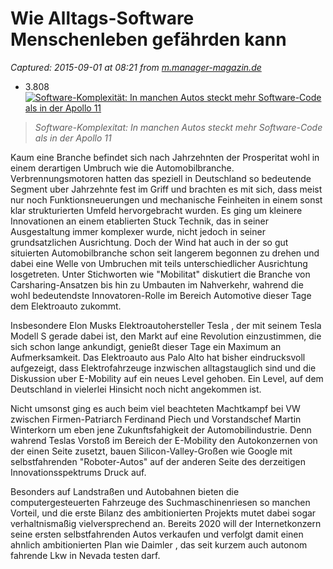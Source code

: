 # Wie Alltags-Software Menschenleben gefährden kann

_Captured: 2015-09-01 at 08:21 from [m.manager-magazin.de](http://m.manager-magazin.de/unternehmen/it/a-1049852.html)_

  * 3.808 
[ ![Software-Komplexität: In manchen Autos steckt mehr Software-Code als in der Apollo 11](http://www.manager-magazin.de/images/image-888545-mmo_panoV9-gfpm.jpg)](http://www.manager-magazin.de/unternehmen/it/bild-1049852-888545.html)

> _Software-Komplexitat: In manchen Autos steckt mehr Software-Code als in der Apollo 11_

Kaum eine Branche befindet sich nach Jahrzehnten der Prosperitat wohl in einem derartigen Umbruch wie die Automobilbranche. Verbrennungsmotoren hatten das speziell in Deutschland so bedeutende Segment uber Jahrzehnte fest im Griff und brachten es mit sich, dass meist nur noch Funktionsneuerungen und mechanische Feinheiten in einem sonst klar strukturierten Umfeld hervorgebracht wurden. Es ging um kleinere Innovationen an einem etablierten Stuck Technik, das in seiner Ausgestaltung immer komplexer wurde, nicht jedoch in seiner grundsatzlichen Ausrichtung. Doch der Wind hat auch in der so gut situierten Automobilbranche schon seit langerem begonnen zu drehen und dabei eine Welle von Umbruchen mit teils unterschiedlicher Ausrichtung losgetreten. Unter Stichworten wie "Mobilitat" diskutiert die Branche von Carsharing-Ansatzen bis hin zu Umbauten im Nahverkehr, wahrend die wohl bedeutendste Innovatoren-Rolle im Bereich Automotive dieser Tage dem Elektroauto zukommt. 

Insbesondere Elon Musks Elektroautohersteller Tesla , der mit seinem Tesla Modell S gerade dabei ist, den Markt auf eine Revolution einzustimmen, die sich schon lange ankundigt, genießt dieser Tage ein Maximum an Aufmerksamkeit. Das Elektroauto aus Palo Alto hat bisher eindrucksvoll aufgezeigt, dass Elektrofahrzeuge inzwischen alltagstauglich sind und die Diskussion uber E-Mobility auf ein neues Level gehoben. Ein Level, auf dem Deutschland in vielerlei Hinsicht noch nicht angekommen ist.

Nicht umsonst ging es auch beim viel beachteten Machtkampf bei VW zwischen Firmen-Patriarch Ferdinand Piech und Vorstandschef Martin Winterkorn um eben jene Zukunftsfahigkeit der Automobilindustrie. Denn wahrend Teslas Vorstoß im Bereich der E-Mobility den Autokonzernen von der einen Seite zusetzt, bauen Silicon-Valley-Großen wie Google mit selbstfahrenden "Roboter-Autos" auf der anderen Seite des derzeitigen Innovationsspektrums Druck auf.

Besonders auf Landstraßen und Autobahnen bieten die computergesteuerten Fahrzeuge des Suchmaschinenriesen so manchen Vorteil, und die erste Bilanz des ambitionierten Projekts mutet dabei sogar verhaltnismaßig vielversprechend an. Bereits 2020 will der Internetkonzern seine ersten selbstfahrenden Autos verkaufen und verfolgt damit einen ahnlich ambitionierten Plan wie Daimler , das seit kurzem auch autonom fahrende Lkw in Nevada testen darf.
